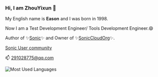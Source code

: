 ### Hi, I am **ZhouYixun** 👋

My English name is **Eason** and I was born in 1998.

Now I am a Test Development Engineer/ Tools Development Engineer.😄

Author of ✨[Sonic](https://sonic-cloud.gitee.io)✨ and Owner of ✨[SonicCloudOrg](https://github.com/SonicCloudOrg)✨.

[Sonic User community](https://sonic-cloud.wiki/)

📫 <291028775@qq.com>

![Most Used Languages](https://github-readme-stats-one-bice.vercel.app/api?username=ZhouYixun&show_icons=true&count_private=true&role=OWNER,ORGANIZATION_MEMBER,COLLABORATOR&line_height=29&theme=bright&layout=compact)

